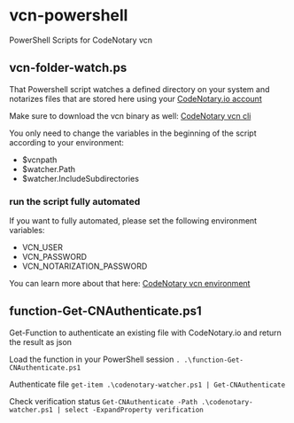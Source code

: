 # vcn-powershell
PowerShell Scripts for CodeNotary vcn

## vcn-folder-watch.ps
That Powershell script watches a defined directory on your system and notarizes files that are stored here using your [CodeNotary.io account ](https://dashboard.codenotary.io/auth/signup)

Make sure to download the vcn binary as well: [CodeNotary vcn cli](https://github.com/vchain-us/vcn/releases/latest)

You only need to change the variables in the beginning of the script according to your environment:
- $vcnpath
- $watcher.Path
- $watcher.IncludeSubdirectories

### run the script fully automated
If you want to fully automated, please set the following environment variables:
- VCN_USER
- VCN_PASSWORD
- VCN_NOTARIZATION_PASSWORD

You can learn more about that here: [CodeNotary vcn environment](https://docs.codenotary.io/vcn/user-guide/environments.html)

## function-Get-CNAuthenticate.ps1
Get-Function to authenticate an existing file with CodeNotary.io and return the result as json

Load the function in your PowerShell session
`. .\function-Get-CNAuthenticate.ps1`

Authenticate file
`get-item .\codenotary-watcher.ps1 | Get-CNAuthenticate`

Check verification status
`Get-CNAuthenticate -Path .\codenotary-watcher.ps1 | select -ExpandProperty verification`

